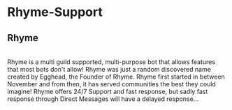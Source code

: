 # Rhyme-Support

## Rhyme

<br> Rhyme is a multi guild supported, multi-purpose bot that allows features that most bots don't allow! Rhyme was just a random discovered name created by Egghead, the Founder of Rhyme. Rhyme first started in between November and from then, it has served communities the best they could imagine! Rhyme offers 24/7 Support and fast response, but sadly fast response through Direct Messages will have a delayed response... <br>
